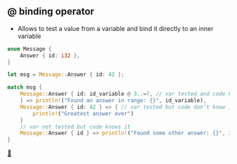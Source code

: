 ## @ binding operator

* Allows to test a value from a variable and bind it directly to an inner variable

```rust
enum Message {
    Answer { id: i32 },
}

let msg = Message::Answer { id: 42 };

match msg {
    Message::Answer { id: id_variable @ 3..=7, // var tested and code knows it
    } => println!("Found an answer in range: {}", id_variable),
    Message::Answer { id: 42 } => { // var tested but code don't know it
        println!("Greatest answer ever")
    }
    // var not tested but code knows it
    Message::Answer { id } => println!("Found some other answer: {}", id),
}
```

[📒](https://doc.rust-lang.org/book/ch18-03-pattern-syntax.html#-bindings)